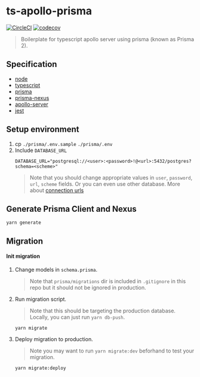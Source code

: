 # ts-apollo-prisma

[![CircleCI](https://circleci.com/gh/dooboolab/ts-apollo-prisma.svg?style=svg)](https://circleci.com/gh/dooboolab/ts-apollo-prisma)
[![codecov](https://codecov.io/gh/dooboolab/ts-apollo-prisma/branch/master/graph/badge.svg)](https://codecov.io/gh/dooboolab/ts-apollo-prisma)

> Boilerplate for typescript apollo server using prisma (known as Prisma 2).

## Specification
* [node](https://nodejs.org)
* [typescript](https://typescriptlang.org)
* [prisma](https://www.prisma.io)
* [prisma-nexus](https://www.nexusjs.org/#/components/schema/plugins/prisma)
* [apollo-server](https://www.apollographql.com/docs/apollo-server)
* [jest](https://jestjs.io)

## Setup environment
1. cp `./prisma/.env.sample` `./prisma/.env`
2. Include `DATABASE_URL`
   ```
   DATABASE_URL="postgresql://<user>:<password>!@<url>:5432/postgres?schema=<scheme>"
   ```
   > Note that you should change appropriate values in `user`, `password`, `url`, `scheme` fields. Or you can even use other database. More about [connection urls](https://www.prisma.io/docs/reference/database-connectors/connection-urls)

## Generate Prisma Client and Nexus
```
yarn generate
```

## Migration

#### Init migration

1. Change models in `schema.prisma`.
   > Note that `prisma/migrations` dir is included in `.gitignore` in this repo but it should not be ignored in production.
2. Run migration script.
   > Note that this should be targeting the production database. Locally, you can just run `yarn db-push`.
   ```
   yarn migrate
   ```
3. Deploy migration to production.
   > Note you may want to run `yarn migrate:dev` beforhand to test your migration.
   ```
   yarn migrate:deploy
   ```
